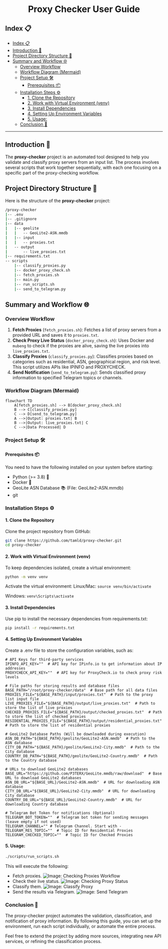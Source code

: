 <h1 align="center">Proxy Checker User Guide</h1>

## Index 📋
- [Index 📋](#index-)
- [Introduction 🚀](#introduction-)
- [Project Directory Structure 📁](#project-directory-structure-)
- [Summary and Workflow 🌐](#summary-and-workflow-)
  - [Overview Workflow](#overview-workflow)
  - [Workflow Diagram (Mermaid)](#workflow-diagram-mermaid)
  - [Project Setup 🛠️](#project-setup-️)
    - [Prerequisites 📦](#prerequisites-)
  - [Installation Steps ⚙️](#installation-steps-️)
    - [1. Clone the Repository](#1-clone-the-repository)
    - [2. Work with Virtual Environment (venv)](#2-work-with-virtual-environment-venv)
    - [3. Install Dependencies](#3-install-dependencies)
    - [4. Setting Up Environment Variables](#4-setting-up-environment-variables)
    - [5. Usage:](#5-usage)
  - [Conclusion 🏁](#conclusion-)

---

## Introduction 🚀
The **proxy-checker** project is an automated tool designed to help you validate and classify proxy servers from an input list. The process involves several scripts that work together sequentially, with each one focusing on a specific part of the proxy-checking workflow.

## Project Directory Structure 📁

Here is the structure of the **proxy-checker** project:
```bash
/proxy-checker
|-- .env
|-- .gitignore
|-- data
|   |-- geolite
|   |   -- GeoLite2-ASN.mmdb
|   |-- input
|   |   -- proxies.txt
|   -- output
|       -- live_proxies.txt
|-- requirements.txt
-- scripts
    |-- classify_proxies.py
    |-- docker_proxy_check.sh
    |-- fetch_proxies.sh
    |-- main.py
    |-- run_scripts.sh
    |-- send_to_telegram.py
```

## Summary and Workflow 🌐

### Overview Workflow
1. **Fetch Proxies** (`fetch_proxies.sh`): Fetches a list of proxy servers from a provided URL and saves it to `proxies.txt`.
2. **Check Proxy Live Status** (`docker_proxy_check.sh`): Uses Docker and `mubeng` to check if the proxies are alive, saving the live proxies into `live_proxies.txt`.
3. **Classify Proxies** (`classify_proxies.py`): Classifies proxies based on categories such as residential, ASN, geographical region, and risk level. This script utilizes APIs like IPINFO and PROXYCHECK.
4. **Send Notification** (`send_to_telegram.py`): Sends classified proxy information to specified Telegram topics or channels.

### Workflow Diagram (Mermaid)

```mermaid
flowchart TD
    A[fetch_proxies.sh] --> B[docker_proxy_check.sh]
    B --> C[classify_proxies.py]
    C --> D[send_to_telegram.py]
    A -->|Output: proxies.txt| B
    B -->|Output: live_proxies.txt| C
    C -->|Data Processed| D
```

### Project Setup 🛠️
#### Prerequisites 📦
You need to have the following installed on your system before starting:

- Python (>= 3.8) 🐍
- Docker 🐳
- GeoLite ASN Database 📚 (File: GeoLite2-ASN.mmdb)
- git

### Installation Steps ⚙️
#### 1. Clone the Repository
Clone the project repository from GitHub:

```bash
git clone https://github.com/tamld/proxy-checker.git
cd proxy-checker
```

#### 2. Work with Virtual Environment (venv)
To keep dependencies isolated, create a virtual environment:

```bash
python -m venv venv
```

Activate the virtual environment:
Linux/Mac:
```source venv/bin/activate```

Windows:
```venv\Scripts\activate```

#### 3. Install Dependencies
Use pip to install the necessary dependencies from requirements.txt:

```bash
pip install -r requirements.txt
```

#### 4. Setting Up Environment Variables
Create a .env file to store the configuration variables, such as:
```text
# API Keys for third-party services
IPINFO_API_KEY=""  # API key for IPinfo.io to get information about IP addresses
PROXYCHECK_API_KEY=""  # API key for ProxyCheck.io to check proxy risk levels

# File paths for storing results and database files
BASE_PATH="/root/proxy-checker/data"  # Base path for all data files
PROXIES_FILE="${BASE_PATH}/input/proxies.txt"  # Path to the proxy list input file
LIVE_PROXIES_FILE="${BASE_PATH}/output/live_proxies.txt"  # Path to store the list of live proxies
CHECKED_PROXIES_FILE="${BASE_PATH}/output/checked_proxies.txt"  # Path to store the list of checked proxies
RESIDENTIAL_PROXIES_FILE="${BASE_PATH}/output/residential_proxies.txt"  # Path to store the list of residential proxies

# GeoLite2 Database Paths (Will be downloaded during execution)
ASN_DB_PATH="${BASE_PATH}/geolite/GeoLite2-ASN.mmdb"  # Path to the ASN database
CITY_DB_PATH="${BASE_PATH}/geolite/GeoLite2-City.mmdb"  # Path to the City database
COUNTRY_DB_PATH="${BASE_PATH}/geolite/GeoLite2-Country.mmdb"  # Path to the Country database

# URLs to download GeoLite2 databases
BASE_URL="https://github.com/P3TERX/GeoLite.mmdb/raw/download"  # Base URL to download GeoLite2 databases
ASN_DB_URL="${BASE_URL}/GeoLite2-ASN.mmdb"  # URL for downloading ASN database
CITY_DB_URL="${BASE_URL}/GeoLite2-City.mmdb"  # URL for downloading City database
COUNTRY_DB_URL="${BASE_URL}/GeoLite2-Country.mmdb"  # URL for downloading Country database

# Telegram Bot Token for notifications (Optional)
TELEGRAM_BOT_TOKEN=""  # Telegram bot token for sending messages (leave empty if not used)
TELEGRAM_CHANNEL="" # Telegram Channel. Start with -
TELEGRAM_RES_TOPIC=""  # Topic ID for Residential Proxies
TELEGRAM_CHECKED_TOPIC=""  # Topic ID for Checked Proxies
```

#### 5. Usage:

```bash
./scripts/run_scripts.sh
```

This will execute the following:
- Fetch proxies.
![Image: Checking Proxies Workflow](pictures/fetch_proxies.png)
- Check their live status.
![Image: Checking Proxy Status](pictures/check_proxies.png)
- Classify them.
![Image: Classify Proxy](pictures/classify_proxies.png)
- Send the results via Telegram.
![Image: Send Telegram](pictures/telegram_send.png)
### Conclusion 🏁
The proxy-checker project automates the validation, classification, and notification of proxy information. By following this guide, you can set up the environment, run each script individually, or automate the entire process.

Feel free to extend the project by adding more sources, integrating new API services, or refining the classification process.